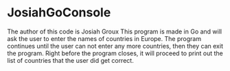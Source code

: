 # JosiahGoConsole


The author of this code is Josiah Groux
This program is made in Go and will ask the user to enter the names of countries in Europe.
The program continues until the user can not enter any more countries, then they can exit the program. Right before the
program closes, it will proceed to print out the list of countries that the user did get correct.
